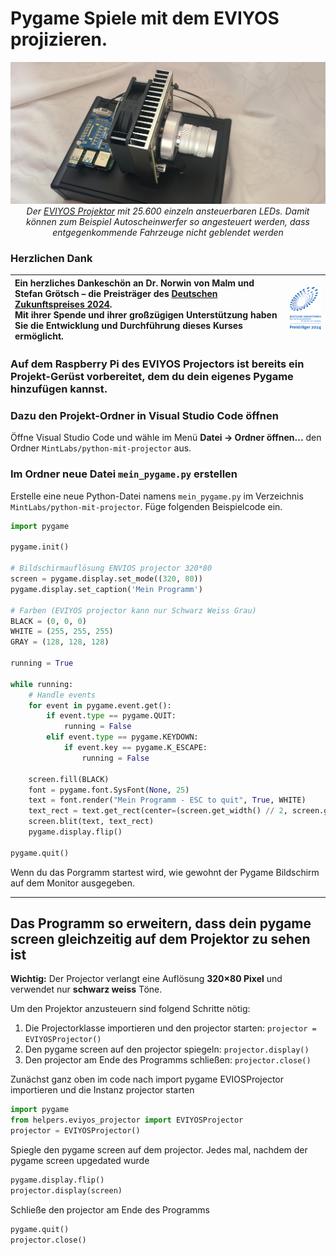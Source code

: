 
# Pygame Spiele mit dem EVIYOS projizieren.  

<p align="center">
    <img src="assets/Projektor.jpg" alt="Projektor"/>
    <br/>
    <em>Der <a href="https://ams-osram.com/de/products/product-families/eviyos" target="_blank">EVIYOS Projektor</a> mit 25.600 einzeln ansteuerbaren LEDs. Damit können zum Beispiel Autoscheinwerfer so angesteuert werden, dass entgegenkommende Fahrzeuge nicht geblendet werden</em>
</p>


### Herzlichen Dank
| Ein herzliches Dankeschön an Dr. Norwin von Malm und Stefan Grötsch – die Preisträger des [Deutschen Zukunftspreises 2024](https://www.deutscher-zukunftspreis.de/de/team-1-2024).<br>Mit ihrer Spende und ihrer großzügigen Unterstützung haben Sie die Entwicklung und Durchführung dieses Kurses ermöglicht. | <img src="assets/DZP_Logo_2.svg" alt="DZP Logo" width="120"/> |
|:---|:---:|


### Auf dem Raspberry Pi des EVIYOS Projectors ist bereits ein Projekt-Gerüst vorbereitet, dem du dein eigenes Pygame hinzufügen kannst. 

### Dazu den Projekt-Ordner in Visual Studio Code öffnen

Öffne Visual Studio Code und wähle im Menü **Datei → Ordner öffnen...** den Ordner `MintLabs/python-mit-projector` aus.  

### Im Ordner neue Datei `mein_pygame.py` erstellen

Erstelle eine neue Python-Datei namens `mein_pygame.py` im Verzeichnis `MintLabs/python-mit-projector`. Füge folgenden Beispielcode ein.



```python
import pygame

pygame.init()

# Bildschirmauflösung ENVIOS projector 320*80
screen = pygame.display.set_mode((320, 80))
pygame.display.set_caption('Mein Programm')

# Farben (EVIYOS projector kann nur Schwarz Weiss Grau)
BLACK = (0, 0, 0)
WHITE = (255, 255, 255)
GRAY = (128, 128, 128)

running = True

while running:
    # Handle events
    for event in pygame.event.get():
        if event.type == pygame.QUIT:
            running = False
        elif event.type == pygame.KEYDOWN:
            if event.key == pygame.K_ESCAPE:
                running = False

    screen.fill(BLACK)
    font = pygame.font.SysFont(None, 25)
    text = font.render("Mein Programm - ESC to quit", True, WHITE)
    text_rect = text.get_rect(center=(screen.get_width() // 2, screen.get_height() // 2))
    screen.blit(text, text_rect)
    pygame.display.flip()

pygame.quit()
```

Wenn du das Porgramm startest wird, wie gewohnt der Pygame Bildschirm auf dem Monitor ausgegeben.


---
## Das Programm so erweitern, dass dein pygame screen gleichzeitig auf dem Projektor zu sehen ist

**Wichtig:** Der Projector verlangt eine Auflösung **320×80 Pixel** und verwendet nur **schwarz weiss** Töne. 

Um den Projektor anzusteuern sind folgend Schritte nötig:
1. Die Projectorklasse importieren und den projector starten: `projector = EVIYOSProjector()`
2. Den pygame screen auf den projector spiegeln: `projector.display()`
4. Den projector am Ende des Programms schließen: `projector.close()`



Zunächst ganz oben im code nach import pygame EVIOSProjector importieren und die Instanz projector starten

```python
import pygame
from helpers.eviyos_projector import EVIYOSProjector
projector = EVIYOSProjector()
```


Spiegle den pygame screen auf dem projector. Jedes mal, nachdem der pygame screen upgedated wurde
```python
pygame.display.flip()
projector.display(screen)
```

Schließe den projector am Ende des Programms
```python
pygame.quit()
projector.close()
```

